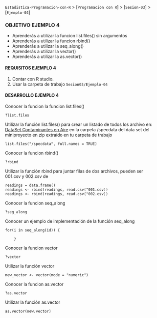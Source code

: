 `Estadistica-Programacion-con-R` > [`Programacion con R`] > [`Sesion-03`] > [`Ejemplo-04`] 
### OBJETIVO EJEMPLO 4
- Aprenderás a utilizar la funcion list.files() sin argumentos
- Aprenderás a utilizar la funcion rbind()
- Aprenderás a utilizar la seq_along()
- Aprenderás a utilizar la vector()
- Aprenderás a utilizar la as.vector()

#### REQUISITOS EJEMPLO 4
1. Contar con R studio.
1. Usar la carpeta de trabajo `Sesion03/Ejemplo-04`

#### DESARROLLO EJEMPLO 4

Conocer la funcion la funcion list.files()
```{r}
?list.files
```
Utilizar la función list.files() para crear un listado de todos los archivo en: [DataSet Contaminantes en Aire](../Dataset/rprog_data_specdata.zip) en la carpeta /specdata del data set del miniproyecto en zip extraído en tu carpeta de trabajo
```{r}
list.files("/specdata", full.names = TRUE)
```
Conocer la funcion rbind() 
```{r}
?rbind
```
Utilizar la función rbind para juntar filas de dos archivos, pueden ser 001.csv y 002.csv de
```{r}
readings = data.frame()
readings <- rbind(readings, read.csv("001.csv))
readings <- rbind(readings, read.csv("002.csv))
```
Conocer la funcion seq_along 
```{r}
?seg_along
```
Conocer un ejemplo de implementación de la función seq_along
```{r}
for(i in seq_along(id)) {
		
	}
```
Conocer la funcion vector 
```{r}
?vector
```
Utilizar la función vector
```{r}
new_vector <- vector(mode = "numeric")
```
Conocer la funcion as.vector 
```{r}
?as.vector
```
Utilizar la función as.vector 
```{r}
as.vector(new.vector)
`````
